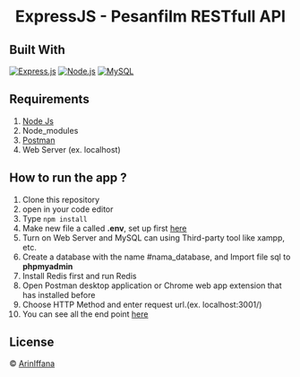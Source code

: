 <h1 align="center">ExpressJS - Pesanfilm RESTfull API</h1>

## Built With

[![Express.js](https://img.shields.io/badge/Express.js-orange.svg?style=rounded-square)](https://expressjs.com/en/starter/installing.html)
[![Node.js](https://img.shields.io/badge/Node.js-green.svg?style=rounded-square)](https://nodejs.org/)
[![MySQL](https://img.shields.io/badge/MySQL-orange.svg?style=rounded-square)](https://www.mysql.com/)

## Requirements

1. <a href="https://nodejs.org/en/download/">Node Js</a>
2. Node_modules
3. <a href="https://www.getpostman.com/">Postman</a>
4. Web Server (ex. localhost)

## How to run the app ?

1. Clone this repository
2. open in your code editor
3. Type `npm install`
4. Make new file a called **.env**, set up first [here](#.env.example)
5. Turn on Web Server and MySQL can using Third-party tool like xampp, etc.
6. Create a database with the name #nama_database, and Import file sql to **phpmyadmin**
7. Install Redis first and run Redis
8. Open Postman desktop application or Chrome web app extension that has installed before
9. Choose HTTP Method and enter request url.(ex. localhost:3001/)
10. You can see all the end point [here](https://documenter.getpostman.com/view/20163681/UVyysCSm)

## License

© [ArinIffana](https://github.com/ArinIffana/)
